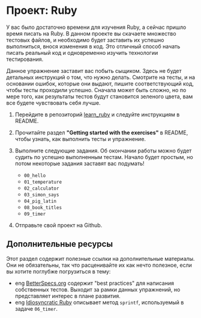 # Проект: Ruby

У вас было достаточно времени для изучения Ruby, а сейчас пришло время писать на Ruby. В данном проекте вы скачаете множество тестовых файлов, и необходимо будет заставить их успешно выполниться, внося изменения в код. Это отличный способ начать писать реальный код и одновременно изучить технологии тестирования.

Данное упражнение заставит вас побыть сыщиком. Здесь не будет детальных инструкций о том, что нужно делать. Смотрите на тесты, и на основании ошибок, которые они выдают, пишите соответствующий код, чтобы тесты проходили успешно. Сначала может быть сложно, но по мере того, как результаты тестов будут становится зеленого цвета, вам все будете чувствовать себя лучше.

1. Перейдите в репозиторий [learn_ruby](https://github.com/TheOdinProject/learn_ruby) и следуйте инструкциям в README.

2. Прочитайте раздел **"Getting started with the exercises"** в README, чтобы узнать, как выполнить тесты и упражнение.

3. Выполните следующие задания. Об окончании работы можно будет судить по успешно выполненным тестам. Начало будет простым, но потом некоторые задания заставят вас подумать!

   - `00_hello`
   - `01_temperature`
   - `02_calculator`
   - `03_simon_says`
   - `04_pig_latin`
   - `08_book_titles`
   - `09_timer`

4. Отправьте свой проект на Github.

## Дополнительные ресурсы

Этот раздел содержит полезные ссылки на дополнительные материалы. Они не обязательны, так что расценивайте их как нечто полезное, если вы хотите поглубже погрузиться в тему:

- <span class="btn-fill btn btn-xs btn-success">eng</span> [BetterSpecs.org](http://www.betterspecs.org/ru/) содержит "best practices" для написания собственных тестов. Выходит за рамки данных упражнений, но представляет интерес в плане развития.
- <span class="btn-fill btn btn-xs btn-success">eng</span> [Idiosyncratic Ruby](https://idiosyncratic-ruby.com/49-what-the-format.html) описывает метод `sprintf`, используемый в задаче `06_timer`.
